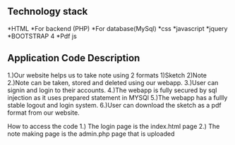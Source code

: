 


## Technology stack
*HTML
*For backend (PHP)
*For database(MySql)
*css
*javascript
*jquery
*BOOTSTRAP 4
*Pdf js

## Application Code Description

1.)Our website helps us to take note using  2 formats 1)Sketch 2)Note
2.)Note can be taken, stored and deleted using our webapp.
3.)User can signin and login to their accounts.
4.)The webapp is fully secured by sql injection as it uses prepared statement in MYSQl
5.)The webapp has a fullly stable logout and login system.
6.)User can download the sketch as a pdf format from our website.



How to access the code
1.)
The login page is the index.html page
2.)
The note making page is the admin.php page that is uploaded
